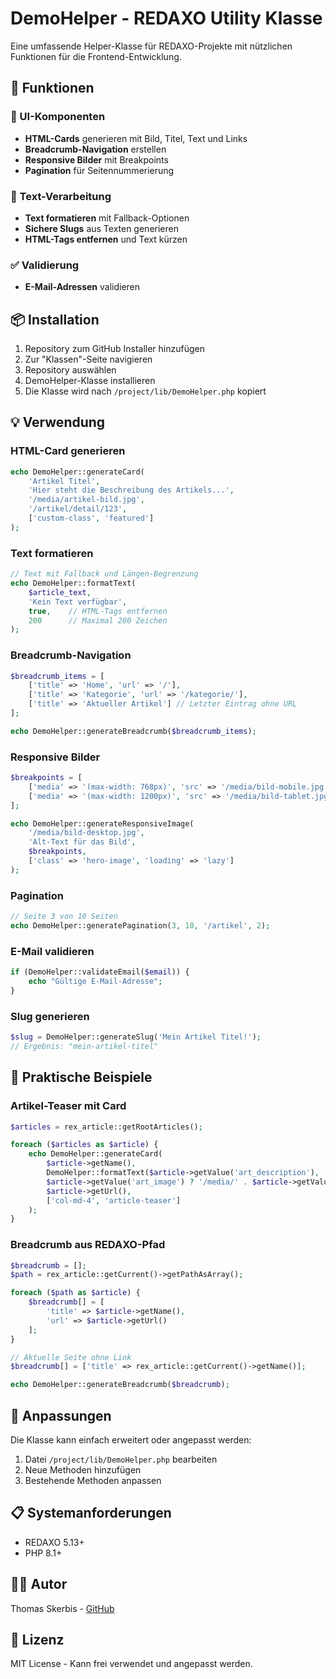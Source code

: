 # DemoHelper - REDAXO Utility Klasse

Eine umfassende Helper-Klasse für REDAXO-Projekte mit nützlichen Funktionen für die Frontend-Entwicklung.

## 🚀 Funktionen

### 🎨 UI-Komponenten
- **HTML-Cards** generieren mit Bild, Titel, Text und Links
- **Breadcrumb-Navigation** erstellen
- **Responsive Bilder** mit Breakpoints
- **Pagination** für Seitennummerierung

### 📝 Text-Verarbeitung
- **Text formatieren** mit Fallback-Optionen
- **Sichere Slugs** aus Texten generieren
- **HTML-Tags entfernen** und Text kürzen

### ✅ Validierung
- **E-Mail-Adressen** validieren

## 📦 Installation

1. Repository zum GitHub Installer hinzufügen
2. Zur "Klassen"-Seite navigieren  
3. Repository auswählen
4. DemoHelper-Klasse installieren
5. Die Klasse wird nach `/project/lib/DemoHelper.php` kopiert

## 💡 Verwendung

### HTML-Card generieren
```php
echo DemoHelper::generateCard(
    'Artikel Titel',
    'Hier steht die Beschreibung des Artikels...',
    '/media/artikel-bild.jpg',
    '/artikel/detail/123',
    ['custom-class', 'featured']
);
```

### Text formatieren
```php
// Text mit Fallback und Längen-Begrenzung
echo DemoHelper::formatText(
    $article_text, 
    'Kein Text verfügbar', 
    true,    // HTML-Tags entfernen
    200      // Maximal 200 Zeichen
);
```

### Breadcrumb-Navigation
```php
$breadcrumb_items = [
    ['title' => 'Home', 'url' => '/'],
    ['title' => 'Kategorie', 'url' => '/kategorie/'],
    ['title' => 'Aktueller Artikel'] // Letzter Eintrag ohne URL
];

echo DemoHelper::generateBreadcrumb($breadcrumb_items);
```

### Responsive Bilder
```php
$breakpoints = [
    ['media' => '(max-width: 768px)', 'src' => '/media/bild-mobile.jpg'],
    ['media' => '(max-width: 1200px)', 'src' => '/media/bild-tablet.jpg']
];

echo DemoHelper::generateResponsiveImage(
    '/media/bild-desktop.jpg',
    'Alt-Text für das Bild',
    $breakpoints,
    ['class' => 'hero-image', 'loading' => 'lazy']
);
```

### Pagination
```php
// Seite 3 von 10 Seiten
echo DemoHelper::generatePagination(3, 10, '/artikel', 2);
```

### E-Mail validieren
```php
if (DemoHelper::validateEmail($email)) {
    echo "Gültige E-Mail-Adresse";
}
```

### Slug generieren
```php
$slug = DemoHelper::generateSlug('Mein Artikel Titel!'); 
// Ergebnis: "mein-artikel-titel"
```

## 🎯 Praktische Beispiele

### Artikel-Teaser mit Card
```php
$articles = rex_article::getRootArticles();

foreach ($articles as $article) {
    echo DemoHelper::generateCard(
        $article->getName(),
        DemoHelper::formatText($article->getValue('art_description'), 'Keine Beschreibung', true, 150),
        $article->getValue('art_image') ? '/media/' . $article->getValue('art_image') : '',
        $article->getUrl(),
        ['col-md-4', 'article-teaser']
    );
}
```

### Breadcrumb aus REDAXO-Pfad
```php
$breadcrumb = [];
$path = rex_article::getCurrent()->getPathAsArray();

foreach ($path as $article) {
    $breadcrumb[] = [
        'title' => $article->getName(),
        'url' => $article->getUrl()
    ];
}

// Aktuelle Seite ohne Link
$breadcrumb[] = ['title' => rex_article::getCurrent()->getName()];

echo DemoHelper::generateBreadcrumb($breadcrumb);
```

## 🔧 Anpassungen

Die Klasse kann einfach erweitert oder angepasst werden:

1. Datei `/project/lib/DemoHelper.php` bearbeiten
2. Neue Methoden hinzufügen
3. Bestehende Methoden anpassen

## 📋 Systemanforderungen

- REDAXO 5.13+
- PHP 8.1+

## 👨‍💻 Autor

Thomas Skerbis - [GitHub](https://github.com/skerbis)

## 📄 Lizenz

MIT License - Kann frei verwendet und angepasst werden.
